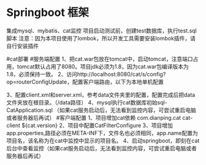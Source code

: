 # Springboot 框架
集成mysql、mybatis、cat监控
项目启动测试前，创建test数据库，执行test.sql脚本
注意：因为本项目使用了lombok，所以开发工具需要安装lombok插件，请自行安装插件

#cat部署
#服务端配置
1、把cat.war包放在tomcat中，启动tomcat，注意端口占用，tomcat默认占用了8080。项目jdk必须为1.8，因为cat.war包编译版本为1.8，必须保持一致。
2、访问http://localhost:8080/cat/s/config?op=routerConfigUpdate，配置客户端路由，以下为本地单机配置
<?xml version="1.0" encoding="utf-8"?>
<router-config backup-server="192.168.199.125" backup-server-port="2280">
   <default-server id="192.168.199.125" weight="1.0" port="2280" enable="true"/>
</router-config>
3、配置client.xml和server.xml，参考data文件夹里的配置，配置完成后把data文件夹放在根目录。（/data路径）
4、mysql执行cat数据库初始sql-CatApplication.sql
（如果cat服务启动后，无法看到监控内容，可尝试重启电脑或者服务器后再试）
#客户端配置
1、项目增加cat依赖
    <dependency>
        <groupId>com.dianping.cat</groupId>
        <artifactId>cat-client</artifactId>
        <version>${cat.version}</version>
    </dependency>
2、项目中配置CatFilterConfigure
3、项目增加app.properties,路径必须在META-INF下，文件名也必须相同，app.name配置为项目名，该名称为在cat中监控中显示的项目名。
4、启动springboot，即刻在cat后台中查看监控（如果cat服务启动后，无法看到监控内容，可尝试重启电脑或者服务器后再试）